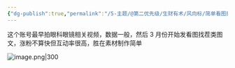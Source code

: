 ```yaml
---
{"dg-publish":true,"permalink":"/5-主题/@第二优先级/生财有术/风向标/简单看图找茬图文，快速涨粉/","tags":["生财有术","风向标"],"noteIcon":"1","created":"2024-04-11","updated":"2024-04-12"}
---
```


这个账号最早拍眼科眼镜相关视频，数据一般，然后 3 月份开始发看图找茬类图文，涨粉不算快但互动率很高，胜在素材制作简单

![image.png|300](http://img.xlg.life/images/202404120010353.png)
